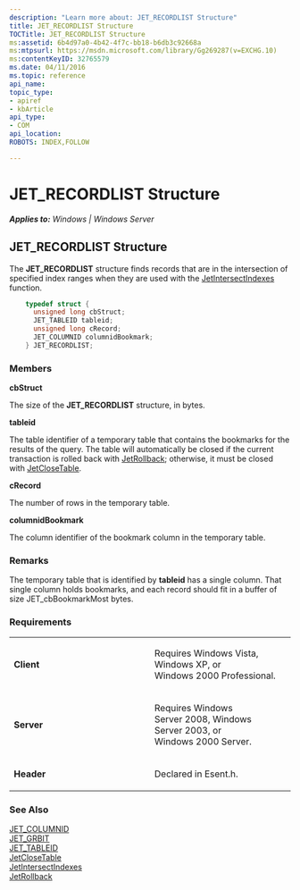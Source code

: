 ```yaml
---
description: "Learn more about: JET_RECORDLIST Structure"
title: JET_RECORDLIST Structure
TOCTitle: JET_RECORDLIST Structure
ms:assetid: 6b4d97a0-4b42-4f7c-bb18-b6db3c92668a
ms:mtpsurl: https://msdn.microsoft.com/library/Gg269287(v=EXCHG.10)
ms:contentKeyID: 32765579
ms.date: 04/11/2016
ms.topic: reference
api_name: 
topic_type: 
- apiref
- kbArticle
api_type: 
- COM
api_location: 
ROBOTS: INDEX,FOLLOW

---
```


# JET_RECORDLIST Structure


_**Applies to:** Windows | Windows Server_

## JET_RECORDLIST Structure

The **JET_RECORDLIST** structure finds records that are in the intersection of specified index ranges when they are used with the [JetIntersectIndexes](./jetintersectindexes-function.md) function.

```cpp
    typedef struct {
      unsigned long cbStruct;
      JET_TABLEID tableid;
      unsigned long cRecord;
      JET_COLUMNID columnidBookmark;
    } JET_RECORDLIST;
```

### Members

**cbStruct**

The size of the **JET_RECORDLIST** structure, in bytes.

**tableid**

The table identifier of a temporary table that contains the bookmarks for the results of the query. The table will automatically be closed if the current transaction is rolled back with [JetRollback](./jetrollback-function.md); otherwise, it must be closed with [JetCloseTable](./jetclosetable-function.md).

**cRecord**

The number of rows in the temporary table.

**columnidBookmark**

The column identifier of the bookmark column in the temporary table.

### Remarks

The temporary table that is identified by **tableid** has a single column. That single column holds bookmarks, and each record should fit in a buffer of size JET_cbBookmarkMost bytes.

### Requirements

<table>
<colgroup>
<col style="width: 50%" />
<col style="width: 50%" />
</colgroup>
<tbody>
<tr class="odd">
<td><p><strong>Client</strong></p></td>
<td><p>Requires Windows Vista, Windows XP, or Windows 2000 Professional.</p></td>
</tr>
<tr class="even">
<td><p><strong>Server</strong></p></td>
<td><p>Requires Windows Server 2008, Windows Server 2003, or Windows 2000 Server.</p></td>
</tr>
<tr class="odd">
<td><p><strong>Header</strong></p></td>
<td><p>Declared in Esent.h.</p></td>
</tr>
</tbody>
</table>


### See Also

[JET_COLUMNID](./jet-columnid.md)  
[JET_GRBIT](./jet-grbit.md)  
[JET_TABLEID](./jet-tableid.md)  
[JetCloseTable](./jetclosetable-function.md)  
[JetIntersectIndexes](./jetintersectindexes-function.md)  
[JetRollback](./jetrollback-function.md)
